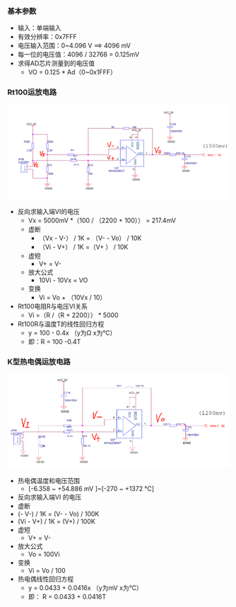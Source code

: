 ### 基本参数
- 输入：单端输入
- 有效分辨率：0x7FFF
- 电压输入范围：0~4.096 V ==> 4096 mV
- 每一位的电压值：4096 / 32768 = 0.125mV
- 求得AD芯片测量到的电压值   
  - VO = 0.125 * Ad（0~0x1FFF）

### Rt100运放电路
![img](.\img\ads1115_res.jpg)

- 反向求输入端VI的电压 
  - Vx = 5000mV *（100 / （2200 + 100）） = 217.4mV 
  - 虚断 
    - （Vx - V-） / 1K = （V- - Vo） / 10K         
    - （Vi - V+） / 1K =（V+ ） / 10K
  - 虚短 
    -  V+ = V-
  - 放大公式
     - 10Vi - 10Vx = VO   
  - 变换
    - Vi = Vo + （10Vx / 10）
- Rt100电阻R与电压VI关系 
  - Vi =（R /（R + 2200）） * 5000
- Rt100R与温度T的线性回归方程 
  - y = 100 - 0.4x （y为Ω  x为℃）
  - 即：R = 100 -0.4T

### K型热电偶运放电路

![img](.\img\ads1115_ther.png)

- 热电偶温度和电压范围
  - [-6.358 ~ +54.886 mV ]~[-270 ~ +1372 ℃]
- 反向求输入端VI 的电压 
-  虚断
  - (- V-) / 1K = (V- - Vo) / 100K        
  - (Vi - V+) / 1K = (V+) / 100K
- 虚短 
  - V+ = V-
- 放大公式 
  - Vo = 100Vi 
- 变换 
  - Vi = Vo / 100
- 热电偶线性回归方程
  - y = 0.0433 + 0.0416x （y为mV  x为℃）
  - 即： R = 0.0433 + 0.0416T
